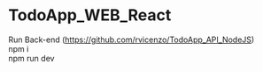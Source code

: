 # TodoApp_WEB_React

Run Back-end (https://github.com/rvicenzo/TodoApp_API_NodeJS)<br />
npm i<br />
npm run dev

